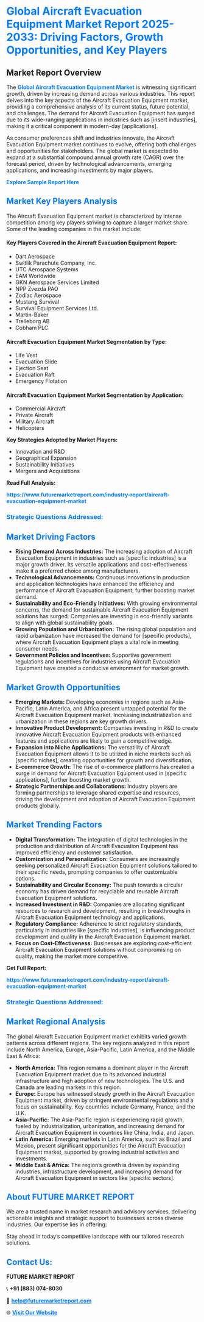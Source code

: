 <h1 style="color: #007BFF;">Global Aircraft Evacuation Equipment Market Report 2025-2033: Driving Factors, Growth Opportunities, and Key Players</h1>

<section id="overview">
<h2>Market Report Overview</h2>
<p>The <a href="https://www.futuremarketreport.com/industry-report/aircraft-evacuation-equipment-market" style="color: #007BFF; text-decoration: none;"><strong>Global Aircraft Evacuation Equipment Market</strong></a> is witnessing significant growth, driven by increasing demand across various industries. This report delves into the key aspects of the Aircraft Evacuation Equipment market, providing a comprehensive analysis of its current status, future potential, and challenges. The demand for Aircraft Evacuation Equipment has surged due to its wide-ranging applications in industries such as [insert industries], making it a critical component in modern-day [applications].</p>
<p>As consumer preferences shift and industries innovate, the Aircraft Evacuation Equipment market continues to evolve, offering both challenges and opportunities for stakeholders. The global market is expected to expand at a substantial compound annual growth rate (CAGR) over the forecast period, driven by technological advancements, emerging applications, and increasing investments by major players.</p>
</section>

<section id="overview">
<p><a href="https://www.futuremarketreport.com/request-sample/reportId=59912" style="color: #007BFF; text-decoration: none;"><strong>Explore Sample Report Here</strong></a></p>
</section>

<section id="key-players">
<h2 style="color: #007BFF;">Market Key Players Analysis</h2>
<p>The Aircraft Evacuation Equipment market is characterized by intense competition among key players striving to capture a larger market share. Some of the leading companies in the market include:</p>
<h4>Key Players Covered in the Aircraft Evacuation Equipment Report:</h4>
<ul><li>Dart Aerospace</li><li>Switlik Parachute Company, Inc.</li><li>UTC Aerospace Systems</li><li>EAM Worldwide</li><li>GKN Aerospace Services Limited</li><li>NPP Zvezda PAO</li><li>Zodiac Aerospace</li><li>Mustang Survival</li><li>Survival Equipment Services Ltd.</li><li>Martin-Baker</li><li>Trelleborg AB</li><li>Cobham PLC</li></ul>
<h4>Aircraft Evacuation Equipment Market Segmentation by Type:</h4>
<ul><li>Life Vest</li><li>Evacuation Slide</li><li>Ejection Seat</li><li>Evacuation Raft</li><li>Emergency Flotation</li></ul>

<h4>Aircraft Evacuation Equipment Market Segmentation by Application:</h4>
<ul><li>Commercial Aircraft</li><li>Private Aircraft</li><li>Military Aircraft</li><li>Helicopters</li></ul>
<p><strong>Key Strategies Adopted by Market Players:</strong></p>
<ul>
<li>Innovation and R&D</li>
<li>Geographical Expansion</li>
<li>Sustainability Initiatives</li>
<li>Mergers and Acquisitions</li>
</ul>
</section>

<section>
<p><strong>Read Full Analysis: </strong></p><a href="https://www.futuremarketreport.com/industry-report/aircraft-evacuation-equipment-market" style="color: #007BFF; text-decoration: none;"><strong>https://www.futuremarketreport.com/industry-report/aircraft-evacuation-equipment-market</strong></a>
<h3 style="color: #007BFF;">Strategic Questions Addressed:</h3>
</section>

<section id="driving-factors">
<h2 style="color: #007BFF;">Market Driving Factors</h2>
<ul>
<li><strong>Rising Demand Across Industries:</strong> The increasing adoption of Aircraft Evacuation Equipment in industries such as [specific industries] is a major growth driver. Its versatile applications and cost-effectiveness make it a preferred choice among manufacturers.</li>
<li><strong>Technological Advancements:</strong> Continuous innovations in production and application technologies have enhanced the efficiency and performance of Aircraft Evacuation Equipment, further boosting market demand.</li>
<li><strong>Sustainability and Eco-Friendly Initiatives:</strong> With growing environmental concerns, the demand for sustainable Aircraft Evacuation Equipment solutions has surged. Companies are investing in eco-friendly variants to align with global sustainability goals.</li>
<li><strong>Growing Population and Urbanization:</strong> The rising global population and rapid urbanization have increased the demand for [specific products], where Aircraft Evacuation Equipment plays a vital role in meeting consumer needs.</li>
<li><strong>Government Policies and Incentives:</strong> Supportive government regulations and incentives for industries using Aircraft Evacuation Equipment have created a conducive environment for market growth.</li>
</ul>
</section>

<section id="growth-opportunities">
<h2 style="color: #007BFF;">Market Growth Opportunities</h2>
<ul>
<li><strong>Emerging Markets:</strong> Developing economies in regions such as Asia-Pacific, Latin America, and Africa present untapped potential for the Aircraft Evacuation Equipment market. Increasing industrialization and urbanization in these regions are key growth drivers.</li>
<li><strong>Innovative Product Development:</strong> Companies investing in R&D to create innovative Aircraft Evacuation Equipment products with enhanced features and applications are likely to gain a competitive edge.</li>
<li><strong>Expansion into Niche Applications:</strong> The versatility of Aircraft Evacuation Equipment allows it to be utilized in niche markets such as [specific niches], creating opportunities for growth and diversification.</li>
<li><strong>E-commerce Growth:</strong> The rise of e-commerce platforms has created a surge in demand for Aircraft Evacuation Equipment used in [specific applications], further boosting market growth.</li>
<li><strong>Strategic Partnerships and Collaborations:</strong> Industry players are forming partnerships to leverage shared expertise and resources, driving the development and adoption of Aircraft Evacuation Equipment products globally.</li>
</ul>
</section>

<section id="trending-factors">
<h2 style="color: #007BFF;">Market Trending Factors</h2>
<ul>
<li><strong>Digital Transformation:</strong> The integration of digital technologies in the production and distribution of Aircraft Evacuation Equipment has improved efficiency and customer satisfaction.</li>
<li><strong>Customization and Personalization:</strong> Consumers are increasingly seeking personalized Aircraft Evacuation Equipment solutions tailored to their specific needs, prompting companies to offer customizable options.</li>
<li><strong>Sustainability and Circular Economy:</strong> The push towards a circular economy has driven demand for recyclable and reusable Aircraft Evacuation Equipment solutions.</li>
<li><strong>Increased Investment in R&D:</strong> Companies are allocating significant resources to research and development, resulting in breakthroughs in Aircraft Evacuation Equipment technology and applications.</li>
<li><strong>Regulatory Compliance:</strong> Adherence to strict regulatory standards, particularly in industries like [specific industries], is influencing product development and quality in the Aircraft Evacuation Equipment market.</li>
<li><strong>Focus on Cost-Effectiveness:</strong> Businesses are exploring cost-efficient Aircraft Evacuation Equipment solutions without compromising on quality, making the market more competitive.</li>
</ul>
</section>

<section>
<p><strong>Get Full Report: </strong></p><a href="https://www.futuremarketreport.com/industry-report/aircraft-evacuation-equipment-market" style="color: #007BFF; text-decoration: none;"><strong>https://www.futuremarketreport.com/industry-report/aircraft-evacuation-equipment-market</strong></a>
<h3 style="color: #007BFF;">Strategic Questions Addressed:</h3>
</section>


<section id="regional-analysis">
<h2 style="color: #007BFF;">Market Regional Analysis</h2>
<p>The global Aircraft Evacuation Equipment market exhibits varied growth patterns across different regions. The key regions analyzed in this report include North America, Europe, Asia-Pacific, Latin America, and the Middle East & Africa:</p>
<ul>
<li><strong>North America:</strong> This region remains a dominant player in the Aircraft Evacuation Equipment market due to its advanced industrial infrastructure and high adoption of new technologies. The U.S. and Canada are leading markets in this region.</li>
<li><strong>Europe:</strong> Europe has witnessed steady growth in the Aircraft Evacuation Equipment market, driven by stringent environmental regulations and a focus on sustainability. Key countries include Germany, France, and the U.K.</li>
<li><strong>Asia-Pacific:</strong> The Asia-Pacific region is experiencing rapid growth, fueled by industrialization, urbanization, and increasing demand for Aircraft Evacuation Equipment in countries like China, India, and Japan.</li>
<li><strong>Latin America:</strong> Emerging markets in Latin America, such as Brazil and Mexico, present significant opportunities for the Aircraft Evacuation Equipment market, supported by growing industrial activities and investments.</li>
<li><strong>Middle East & Africa:</strong> The region’s growth is driven by expanding industries, infrastructure development, and increasing demand for Aircraft Evacuation Equipment in sectors like [specific sectors].</li>
</ul>
</section>

<footer>
<h2 style="color: #007BFF;">About FUTURE MARKET REPORT</h2>
<p>We are a trusted name in market research and advisory services, delivering actionable insights and strategic support to businesses across diverse industries. Our expertise lies in offering:</p>

<p>Stay ahead in today’s competitive landscape with our tailored research solutions.</p>

<h2 style="color: #007BFF;">Contact Us:</h2>
<p><strong>FUTURE MARKET REPORT</strong></p>
<p>📞 <strong>+91 (883) 074-8030</strong></p>
<p>📧 <strong><a href="mailto:help@futuremarketreport.com" style="color: #007BFF;">help@futuremarketreport.com</a></strong></p>
<p>🌐 <strong><a href="https://www.futuremarketreport.com/" style="color: #007BFF;">Visit Our Website</a></strong></p>
</footer>